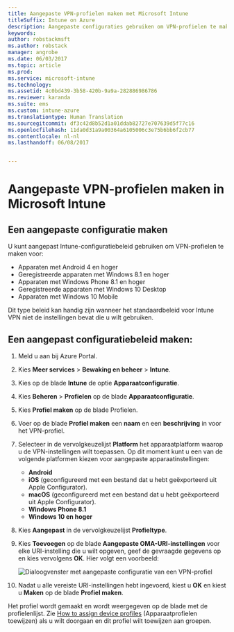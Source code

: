 ```yaml
---
title: Aangepaste VPN-profielen maken met Microsoft Intune
titleSuffix: Intune on Azure
description: Aangepaste configuraties gebruiken om VPN-profielen te maken in Intune.
keywords: 
author: robstackmsft
ms.author: robstack
manager: angrobe
ms.date: 06/03/2017
ms.topic: article
ms.prod: 
ms.service: microsoft-intune
ms.technology: 
ms.assetid: 4c0bd439-3b58-420b-9a9a-282886986786
ms.reviewer: karanda
ms.suite: ems
ms.custom: intune-azure
ms.translationtype: Human Translation
ms.sourcegitcommit: df3c42d8b52d1a01ddab82727e707639d5f77c16
ms.openlocfilehash: 11da0d31a9a00364a6105006c3e75b6bb6f2cb77
ms.contentlocale: nl-nl
ms.lasthandoff: 06/08/2017


---
```


# <a name="how-to-create-custom-vpn-profiles-in-microsoft-intune"></a>Aangepaste VPN-profielen maken in Microsoft Intune

## <a name="create-a-custom-configuration"></a>Een aangepaste configuratie maken
U kunt aangepast Intune-configuratiebeleid gebruiken om VPN-profielen te maken voor:

* Apparaten met Android 4 en hoger
* Geregistreerde apparaten met Windows 8.1 en hoger
* Apparaten met Windows Phone 8.1 en hoger
* Geregistreerde apparaten met Windows 10 Desktop 
* Apparaten met Windows 10 Mobile

Dit type beleid kan handig zijn wanneer het standaardbeleid voor Intune VPN niet de instellingen bevat die u wilt gebruiken.

## <a name="to-create-a-custom-configuration-policy"></a>Een aangepast configuratiebeleid maken:

1. Meld u aan bij Azure Portal.
2. Kies **Meer services** > **Bewaking en beheer** > **Intune**.
3. Kies op de blade **Intune** de optie **Apparaatconfiguratie**.
4. Kies **Beheren** > **Profielen** op de blade **Apparaatconfiguratie**.
5. Kies **Profiel maken** op de blade Profielen.
6. Voer op de blade **Profiel maken** een **naam** en een **beschrijving** in voor het VPN-profiel.
7. Selecteer in de vervolgkeuzelijst **Platform** het apparaatplatform waarop u de VPN-instellingen wilt toepassen. Op dit moment kunt u een van de volgende platformen kiezen voor aangepaste apparaatinstellingen:
    - **Android**
    - **iOS** (geconfigureerd met een bestand dat u hebt geëxporteerd uit Apple Configurator).
    - **macOS** (geconfigureerd met een bestand dat u hebt geëxporteerd uit Apple Configurator).
    - **Windows Phone 8.1**
    - **Windows 10 en hoger**
6. Kies **Aangepast** in de vervolgkeuzelijst **Profieltype**.
7. Kies **Toevoegen** op de blade **Aangepaste OMA-URI-instellingen** voor elke URI-instelling die u wilt opgeven, geef de gevraagde gegevens op en kies vervolgens **OK**. Hier volgt een voorbeeld:

   ![Dialoogvenster met aangepaste configuratie van een VPN-profiel](./media/Intune_Add_VPN_URI.png)

4.  Nadat u alle vereiste URI-instellingen hebt ingevoerd, kiest u **OK** en kiest u **Maken** op de blade **Profiel maken**.

Het profiel wordt gemaakt en wordt weergegeven op de blade met de profielenlijst.
Zie [How to assign device profiles](device-profile-assign.md) (Apparaatprofielen toewijzen) als u wilt doorgaan en dit profiel wilt toewijzen aan groepen.





